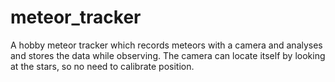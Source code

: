 # meteor_tracker
A hobby meteor tracker which records meteors with a camera and analyses and stores the data while observing. The camera can locate itself by looking at the stars, so no need to calibrate position.
